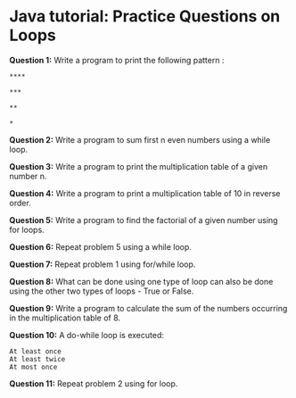 # Java tutorial: Practice Questions on Loops

**Question 1:** Write a program to print the following pattern :
```
****

***

**

*
```
**Question 2:** Write a program to sum first n even numbers using a while loop.

**Question 3:** Write a program to print the multiplication table of a given number n.

**Question 4:** Write a program to print a multiplication table of 10 in reverse order.

**Question 5:** Write a program to find the factorial of a given number using for loops.

**Question 6:** Repeat problem 5 using a while loop.

**Question 7:** Repeat problem 1 using for/while loop.

**Question 8:** What can be done using one type of loop can also be done using the other two types of loops - True or False.

**Question 9:** Write a program to calculate the sum of the numbers occurring in the multiplication table of 8.

**Question 10:** A do-while loop is executed:

    At least once
    At least twice
    At most once
**Question 11:** Repeat problem 2 using for loop.
